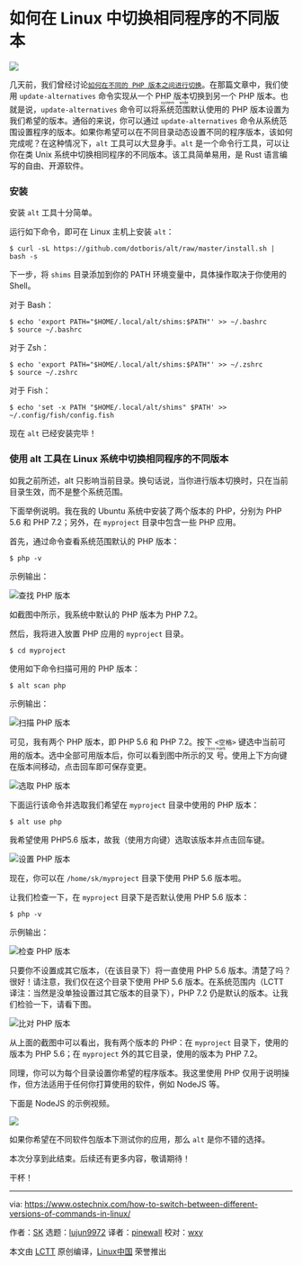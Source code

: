 如何在 Linux 中切换相同程序的不同版本
======

![](https://www.ostechnix.com/wp-content/uploads/2018/08/alt-tool-720x340.png)

几天前，我们曾经讨论[`如何在不同的 PHP 版本之间进行切换`][1]。在那篇文章中，我们使用 `update-alternatives` 命令实现从一个 PHP 版本切换到另一个 PHP 版本。也就是说，`update-alternatives` 命令可以将<ruby>系统范围<rt>system wide</rt></ruby>默认使用的 PHP 版本设置为我们希望的版本。通俗的来说，你可以通过 `update-alternatives` 命令从系统范围设置程序的版本。如果你希望可以在不同目录动态设置不同的程序版本，该如何完成呢？在这种情况下，`alt` 工具可以大显身手。`alt` 是一个命令行工具，可以让你在类 Unix 系统中切换相同程序的不同版本。该工具简单易用，是 Rust 语言编写的自由、开源软件。

### 安装

安装 `alt` 工具十分简单。

运行如下命令，即可在 Linux 主机上安装 `alt`：

```
$ curl -sL https://github.com/dotboris/alt/raw/master/install.sh | bash -s
```

下一步，将 `shims` 目录添加到你的 PATH 环境变量中，具体操作取决于你使用的 Shell。

对于 Bash：

```
$ echo 'export PATH="$HOME/.local/alt/shims:$PATH"' >> ~/.bashrc
$ source ~/.bashrc
```

对于 Zsh：

```
$ echo 'export PATH="$HOME/.local/alt/shims:$PATH"' >> ~/.zshrc
$ source ~/.zshrc
```

对于 Fish：

```
$ echo 'set -x PATH "$HOME/.local/alt/shims" $PATH' >> ~/.config/fish/config.fish
```

现在 `alt` 已经安装完毕！

### 使用 alt 工具在 Linux 系统中切换相同程序的不同版本

如我之前所述，alt 只影响当前目录。换句话说，当你进行版本切换时，只在当前目录生效，而不是整个系统范围。

下面举例说明。我在我的 Ubuntu 系统中安装了两个版本的 PHP，分别为 PHP 5.6 和 PHP 7.2；另外，在 `myproject` 目录中包含一些 PHP 应用。

首先，通过命令查看系统范围默认的 PHP 版本：

```
$ php -v
```

示例输出：

![查找 PHP 版本][3]

如截图中所示，我系统中默认的 PHP 版本为 PHP 7.2。

然后，我将进入放置 PHP 应用的 `myproject` 目录。

```
$ cd myproject
```

使用如下命令扫描可用的 PHP 版本：

```
$ alt scan php
```

示例输出：

![扫描 PHP 版本][4]

可见，我有两个 PHP 版本，即 PHP 5.6 和 PHP 7.2。按下 `<空格>` 键选中当前可用的版本。选中全部可用版本后，你可以看到图中所示的<ruby>叉号<rt>cross mark</rt></ruby>。使用上下方向键在版本间移动，点击回车即可保存变更。

![选取 PHP 版本][5]

下面运行该命令并选取我们希望在 `myproject` 目录中使用的 PHP 版本：

```
$ alt use php
```

我希望使用 PHP5.6 版本，故我（使用方向键）选取该版本并点击回车键。

![设置 PHP 版本][6]

现在，你可以在 `/home/sk/myproject` 目录下使用 PHP 5.6 版本啦。

让我们检查一下，在 `myproject` 目录下是否默认使用 PHP 5.6 版本：

```
$ php -v
```

示例输出：

![检查 PHP 版本][7]

只要你不设置成其它版本，（在该目录下）将一直使用 PHP 5.6 版本。清楚了吗？很好！请注意，我们仅在这个目录下使用 PHP 5.6 版本。在系统范围内（LCTT 译注：当然是没单独设置过其它版本的目录下），PHP 7.2 仍是默认的版本。让我们检验一下，请看下图。

![比对 PHP 版本][8]

从上面的截图中可以看出，我有两个版本的 PHP：在 `myproject` 目录下，使用的版本为 PHP 5.6；在 `myproject` 外的其它目录，使用的版本为 PHP 7.2。

同理，你可以为每个目录设置你希望的程序版本。我这里使用 PHP 仅用于说明操作，但方法适用于任何你打算使用的软件，例如 NodeJS 等。

下面是 NodeJS 的示例视频。

![][9]

如果你希望在不同软件包版本下测试你的应用，那么 `alt` 是你不错的选择。

本次分享到此结束。后续还有更多内容，敬请期待！

干杯！

--------------------------------------------------------------------------------

via: https://www.ostechnix.com/how-to-switch-between-different-versions-of-commands-in-linux/

作者：[SK][a]
选题：[lujun9972](https://github.com/lujun9972)
译者：[pinewall](https://github.com/pinewall)
校对：[wxy](https://github.com/wxy)

本文由 [LCTT](https://github.com/LCTT/TranslateProject) 原创编译，[Linux中国](https://linux.cn/) 荣誉推出

[a]:https://www.ostechnix.com/author/sk/
[1]:https://www.ostechnix.com/how-to-switch-between-multiple-php-versions-in-ubuntu/
[2]:data:image/gif;base64,R0lGODlhAQABAIAAAAAAAP///yH5BAEAAAAALAAAAAABAAEAAAIBRAA7
[3]:http://www.ostechnix.com/wp-content/uploads/2018/08/Find-PHP-version.png
[4]:http://www.ostechnix.com/wp-content/uploads/2018/08/alt-scan-php.png
[5]:http://www.ostechnix.com/wp-content/uploads/2018/08/Select-php-version.png
[6]:http://www.ostechnix.com/wp-content/uploads/2018/08/set-php-version.png
[7]:http://www.ostechnix.com/wp-content/uploads/2018/08/Check-PHP-version.png
[8]:http://www.ostechnix.com/wp-content/uploads/2018/08/Check-PHP-version-1.png
[9]:http://www.ostechnix.com/wp-content/uploads/2018/08/Alt-NodeJS-demo.gif
